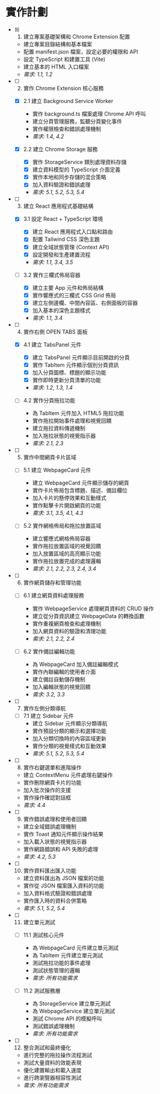 # 實作計劃

- [x] 1. 建立專案基礎架構和 Chrome Extension 配置
  - 建立專案目錄結構和基本檔案
  - 配置 manifest.json 檔案，設定必要的權限和 API
  - 設定 TypeScript 和建置工具 (Vite)
  - 建立基本的 HTML 入口檔案
  - _需求: 1.1, 1.2_

- [ ] 2. 實作 Chrome Extension 核心服務
  - [x] 2.1 建立 Background Service Worker
    - 實作 background.ts 檔案處理 Chrome API 呼叫
    - 建立分頁管理服務，監聽分頁變化事件
    - 實作權限檢查和錯誤處理機制
    - _需求: 1.4, 4.2_

  - [x] 2.2 建立 Chrome Storage 服務
    - [x] 實作 StorageService 類別處理資料存儲
    - [x] 建立資料模型的 TypeScript 介面定義
    - [x] 實作本地和同步存儲的混合策略
    - [x] 加入資料驗證和錯誤處理
    - _需求: 5.1, 5.2, 5.3, 5.4_

- [ ] 3. 建立 React 應用程式基礎結構
  - [x] 3.1 設定 React + TypeScript 環境
    - [x] 建立 React 應用程式入口點和路由
    - [x] 配置 Tailwind CSS 深色主題
    - [x] 建立全域狀態管理 (Context API)
    - [x] 設定開發和生產建置流程
    - _需求: 1.1, 3.4, 3.5_

  - [ ] 3.2 實作三欄式佈局容器
    - [x] 建立主要 App 元件和佈局結構
    - [x] 實作響應式的三欄式 CSS Grid 佈局
    - [x] 建立左側邊欄、中間內容區、右側面板的容器
    - [x] 加入基本的深色主題樣式
    - _需求: 1.1, 3.4_

- [ ] 4. 實作右側 OPEN TABS 面板
  - [x] 4.1 建立 TabsPanel 元件
    - [x] 建立 TabsPanel 元件顯示目前開啟的分頁
    - [x] 實作 TabItem 元件顯示個別分頁資訊
    - [x] 加入分頁圖標、標題的顯示功能
    - [x] 實作即時更新分頁清單的功能
    - _需求: 1.2, 1.3, 1.4_

  - [ ] 4.2 實作分頁拖拉功能
    - 為 TabItem 元件加入 HTML5 拖拉功能
    - 實作拖拉開始事件處理和視覺回饋
    - 建立拖拉資料傳遞機制
    - 加入拖拉狀態的視覺指示器
    - _需求: 2.1, 2.3_

- [ ] 5. 實作中間網頁卡片區域
  - [ ] 5.1 建立 WebpageCard 元件
    - 建立 WebpageCard 元件顯示儲存的網頁
    - 實作卡片佈局包含標題、描述、備註欄位
    - 加入卡片的懸停效果和互動樣式
    - 實作點擊卡片開啟網頁的功能
    - _需求: 3.1, 3.5, 4.1, 4.3_

  - [ ] 5.2 實作網格佈局和拖拉放置區域
    - 建立響應式網格佈局容器
    - 實作拖拉放置區域的視覺回饋
    - 加入放置區域的高亮顯示功能
    - 實作拖拉放置完成的處理邏輯
    - _需求: 2.1, 2.2, 2.3, 2.4, 3.4_

- [ ] 6. 實作網頁儲存和管理功能
  - [ ] 6.1 建立網頁資料處理服務
    - 實作 WebpageService 處理網頁資料的 CRUD 操作
    - 建立從分頁資訊建立 WebpageData 的轉換函數
    - 實作重複網頁檢查和處理機制
    - 加入網頁資料的驗證和清理功能
    - _需求: 2.1, 2.2, 2.4_

  - [ ] 6.2 實作備註編輯功能
    - 為 WebpageCard 加入備註編輯模式
    - 實作內聯編輯的使用者介面
    - 建立備註自動儲存機制
    - 加入編輯狀態的視覺回饋
    - _需求: 3.2, 3.3_

- [ ] 7. 實作左側分類導航
  - [ ] 7.1 建立 Sidebar 元件
    - 建立 Sidebar 元件顯示分類導航
    - 實作預設分類的顯示和選擇功能
    - 加入分類切換時的內容區域更新
    - 實作分類的視覺樣式和互動效果
    - _需求: 5.1, 5.2, 5.3, 5.4_

- [ ] 8. 實作右鍵選單和進階操作
  - 建立 ContextMenu 元件處理右鍵操作
  - 實作刪除網頁卡片的功能
  - 加入批次操作的支援
  - 實作操作確認對話框
  - _需求: 4.4_

- [ ] 9. 實作錯誤處理和使用者回饋
  - 建立全域錯誤處理機制
  - 實作 Toast 通知元件顯示操作結果
  - 加入載入狀態的視覺指示器
  - 實作網路錯誤和 API 失敗的處理
  - _需求: 4.2, 5.3_

- [ ] 10. 實作資料匯出匯入功能
  - 建立資料匯出為 JSON 檔案的功能
  - 實作從 JSON 檔案匯入資料的功能
  - 加入資料格式驗證和錯誤處理
  - 實作匯入時的資料合併策略
  - _需求: 5.1, 5.2, 5.4_

- [ ] 11. 建立單元測試
  - [ ] 11.1 測試核心元件
    - 為 WebpageCard 元件建立單元測試
    - 為 TabItem 元件建立單元測試
    - 測試拖拉功能的事件處理
    - 測試狀態管理的邏輯
    - _需求: 所有功能需求_

  - [ ] 11.2 測試服務層
    - 為 StorageService 建立單元測試
    - 為 WebpageService 建立單元測試
    - 測試 Chrome API 的模擬呼叫
    - 測試錯誤處理機制
    - _需求: 所有功能需求_

- [ ] 12. 整合測試和最終優化
  - 進行完整的拖拉操作流程測試
  - 測試大量資料的效能表現
  - 優化建置輸出和載入速度
  - 進行跨瀏覽器相容性測試
  - _需求: 所有功能需求_
